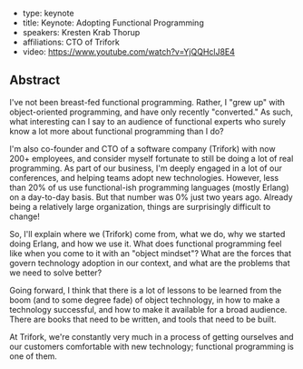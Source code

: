 - type: keynote
- title: Keynote: Adopting Functional Programming
- speakers: Kresten Krab Thorup
- affiliations: CTO of Trifork
- video: https://www.youtube.com/watch?v=YjQQHclJ8E4

## Abstract
I've not been breast-fed functional programming.  Rather, I "grew up" with object-oriented programming, and have only recently "converted."  As such, what interesting can I say to an audience of functional experts who surely know a lot more about functional programming than I do?

I'm also co-founder and CTO of a software company \(Trifork\) with now 200+ employees, and consider myself fortunate to still be doing a lot of real programming. As part of our business, I'm deeply engaged in a lot of our conferences, and helping teams adopt new technologies.   However, less than 20% of us use functional-ish programming languages \(mostly Erlang\) on a day-to-day basis.  But that number was 0% just two years ago.  Already being a relatively large organization, things are surprisingly difficult to change!

So, I'll explain where we \(Trifork\) come from, what we do, why we started doing Erlang, and how we use it.  What does functional programming feel like when you come to it with an "object mindset"? What are the forces that govern technology adoption in our context, and what are the problems that we need to solve better?

Going forward, I think that there is a lot of lessons to be learned from the boom \(and to some degree fade\) of object technology, in how to make a technology successful, and how to make it available for a broad audience.  There are books that need to be written, and tools that need to be built.

At Trifork, we're constantly very much in a process of getting ourselves and our customers comfortable with new technology; functional programming is one of them.
